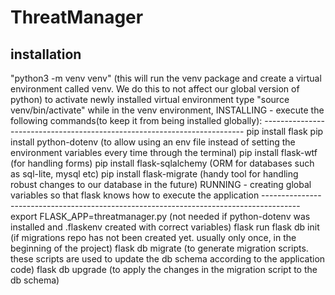 # ThreatManager


## installation
"python3 -m venv venv" (this will run the venv package and create a virtual environment called venv. We do this to not affect our global version of python)
to activate newly installed virtual environment type "source venv/bin/activate"
while in the venv environment, 
    INSTALLING - execute the following commands(to keep it from being installed globally):
    -------------------------------------------------------------------------
    pip install flask
    pip install python-dotenv (to allow using an env file instead of setting the environment variables every time through the terminal)
    pip install flask-wtf (for handling forms)
    pip install flask-sqlalchemy (ORM for databases such as sql-lite, mysql etc)
    pip install flask-migrate (handy tool for handling robust changes to our database in the future)
    RUNNING - creating global variables so that flask knows how to execute the application
    ---------------------------------------------------------------------------------------
    export FLASK_APP=threatmanager.py (not needed if python-dotenv was installed and .flaskenv created with correct variables)
    flask run
    flask db init (if migrations repo has not been created yet. usually only once, in the beginning of the project)
    flask db migrate (to generate migration scripts. these scripts are used to update the db schema according to the application code)
    flask db upgrade (to apply the changes in the migration script to the db schema)
